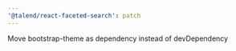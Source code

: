 ```yaml
---
'@talend/react-faceted-search': patch
---
```


Move bootstrap-theme as dependency instead of devDependency
